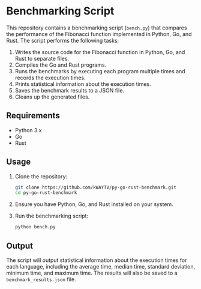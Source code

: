 # Benchmarking Script

This repository contains a benchmarking script (`bench.py`) that compares the performance of the Fibonacci function implemented in Python, Go, and Rust. The script performs the following tasks:

1. Writes the source code for the Fibonacci function in Python, Go, and Rust to separate files.
2. Compiles the Go and Rust programs.
3. Runs the benchmarks by executing each program multiple times and records the execution times.
4. Prints statistical information about the execution times.
5. Saves the benchmark results to a JSON file.
6. Cleans up the generated files.

## Requirements

-   Python 3.x
-   Go
-   Rust

## Usage

1. Clone the repository:

    ```sh
    git clone https://github.com/kWAYTV/py-go-rust-benchmark.git
    cd py-go-rust-benchmark
    ```

2. Ensure you have Python, Go, and Rust installed on your system.

3. Run the benchmarking script:
    ```sh
    python bench.py
    ```

## Output

The script will output statistical information about the execution times for each language, including the average time, median time, standard deviation, minimum time, and maximum time. The results will also be saved to a `benchmark_results.json` file.
